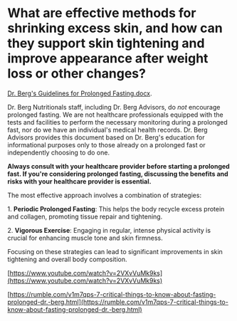 # What are effective methods for shrinking excess skin, and how can they support skin tightening and improve appearance after weight loss or other changes?

[Dr. Berg's Guidelines for Prolonged Fasting.docx](https://realdrberg-my.sharepoint.com/:w:/g/personal/shawnh_drberg_com/EazcZ9dNJ6VDhEOO13hV0F8BnVvc-Ge6y2mYjpN-FnojYg?e=RHdisz&clickparams=eyJBcHBOYW1lIjoiVGVhbXMtRGVza3RvcCIsIkFwcFZlcnNpb24iOiI1MC8yNDAzMzEwMTgxNyIsIkhhc0ZlZGVyYXRlZFVzZXIiOmZhbHNlfQ%3D%3D).

Dr. Berg Nutritionals staff, including Dr. Berg Advisors, do *not* encourage prolonged fasting. We are not healthcare professionals equipped with the tests and facilities to perform the necessary monitoring during a prolonged fast, nor do we have an individual's medical health records. Dr. Berg Advisors provides this document based on Dr. Berg's education for informational purposes only to those already on a prolonged fast or independently choosing to do one.

**Always consult with your healthcare provider before starting a prolonged fast.  If you're considering prolonged fasting, discussing the benefits and risks with your healthcare provider is essential.**

The most effective approach involves a combination of strategies:

1\. **Periodic Prolonged Fasting**: This helps the body recycle excess protein and collagen, promoting tissue repair and tightening.

2\. **Vigorous Exercise**: Engaging in regular, intense physical activity is crucial for enhancing muscle tone and skin firmness.

Focusing on these strategies can lead to significant improvements in skin tightening and overall body composition.

 [https://www.youtube.com/watch?v=2VXvVuMk9ks](https://www.youtube.com/watch?v=2VXvVuMk9ks) 

[https://rumble.com/v1m7qps-7-critical-things-to-know-about-fasting-prolonged-dr.-berg.html](https://rumble.com/v1m7qps-7-critical-things-to-know-about-fasting-prolonged-dr.-berg.html)